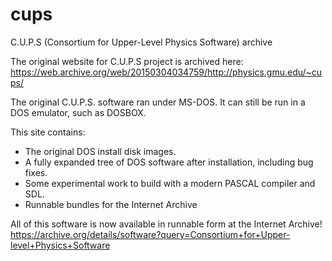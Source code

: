 # cups
C.U.P.S (Consortium for Upper-Level Physics Software) archive

The original website for C.U.P.S project is archived here:
https://web.archive.org/web/20150304034759/http://physics.gmu.edu/~cups/

The original C.U.P.S. software ran under MS-DOS.  It can still be run in a DOS emulator, such as DOSBOX.

This site contains:
  - The original DOS install disk images.
  - A fully expanded tree of DOS software after installation, including bug fixes.
  - Some experimental work to build with a modern PASCAL compiler and SDL.
  - Runnable bundles for the Internet Archive

All of this software is now available in runnable form at the Internet Archive!
https://archive.org/details/software?query=Consortium+for+Upper-level+Physics+Software

